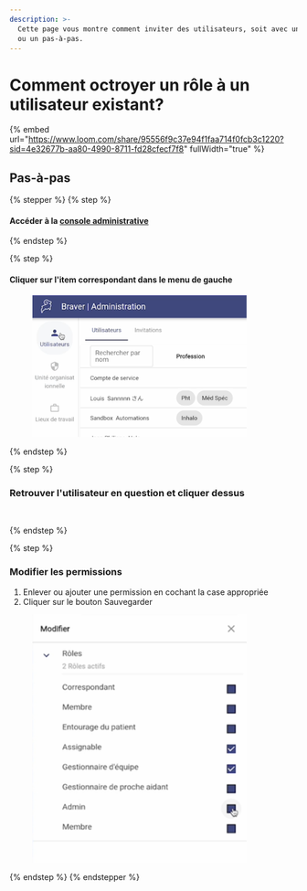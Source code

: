 ```yaml
---
description: >-
  Cette page vous montre comment inviter des utilisateurs, soit avec une vidéo
  ou un pas-à-pas.
---
```


# Comment octroyer un rôle à un utilisateur existant?

{% embed url="https://www.loom.com/share/95556f9c37e94f1faa714f0fcb3c1220?sid=4e32677b-aa80-4990-8711-fd28cfecf7f8" fullWidth="true" %}

## Pas-à-pas

{% stepper %}
{% step %}
#### Accéder à la [console administrative](https://admin.braver.net)
{% endstep %}

{% step %}
#### Cliquer sur l'item correspondant dans le menu de gauche

<div align="left"><figure><img src="../../.gitbook/assets/CleanShot 2025-01-04 at 09.13.11@2x (1).png" alt="" width="375"><figcaption></figcaption></figure></div>
{% endstep %}

{% step %}
### Retrouver l'utilisateur en question et cliquer dessus

<div align="left"><figure><img src="../../.gitbook/assets/Sélectionner un utilisateur et cliquer dessus.png" alt="" width="375"><figcaption></figcaption></figure></div>
{% endstep %}

{% step %}
### Modifier les permissions

1. Enlever ou ajouter une permission en cochant la case appropriée
2. Cliquer sur le bouton Sauvegarder

<div align="left"><figure><img src="../../.gitbook/assets/Mofifier les permissions.png" alt="" width="375"><figcaption></figcaption></figure></div>
{% endstep %}
{% endstepper %}
